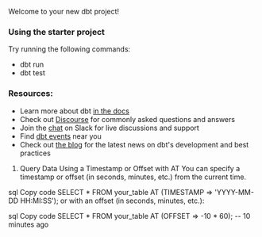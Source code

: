 Welcome to your new dbt project!

### Using the starter project

Try running the following commands:
- dbt run
- dbt test


### Resources:
- Learn more about dbt [in the docs](https://docs.getdbt.com/docs/introduction)
- Check out [Discourse](https://discourse.getdbt.com/) for commonly asked questions and answers
- Join the [chat](https://community.getdbt.com/) on Slack for live discussions and support
- Find [dbt events](https://events.getdbt.com) near you
- Check out [the blog](https://blog.getdbt.com/) for the latest news on dbt's development and best practices


1. Query Data Using a Timestamp or Offset with AT
You can specify a timestamp or offset (in seconds, minutes, etc.) from the current time.

sql
Copy code
SELECT *
FROM your_table
AT (TIMESTAMP => 'YYYY-MM-DD HH:MI:SS');
or with an offset (in seconds, minutes, etc.):

sql
Copy code
SELECT *
FROM your_table
AT (OFFSET => -10 * 60); -- 10 minutes ago